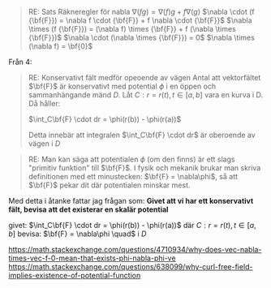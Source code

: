 > RE: Sats Räkneregler för nabla
> $\nabla(fg) = \nabla(f)g + f\nabla(g)$
> $\nabla \cdot (f {\bf{F}}) = \nabla f \cdot {\bf{F}} + f \nabla \cdot {\bf{F}}$
> $\nabla \times (f {\bf{F}}) = (\nabla f) \times {\bf{F}} + f (\nabla \times {\bf{F}})$
> $\nabla \cdot (\nabla \times {\bf{F}}) = 0$
> $\nabla \times (\nabla f) = \bf{0}$


Från 4:
> RE: Konservativt fält medför opeoende av vägen
> Antal att vektorfältet $\bf{F}$ är konservativt med potential $\phi$ i en öppen och sammanhängande mänd $D$.
> Låt $C: r = r(t), t \in [a,b]$ vara en kurva i D. Då håller:
>
> $\int_C\bf{F} \cdot dr = \phi(r(b)) - \phi(r(a))$
>
> Detta innebär att integralen $\int_C\bf{F} \cdot dr$ är oberoende av vägen i $D$

> RE:
> Man kan säga att potentialen $\phi$ (om den finns) är ett slags "primitiv funktion" till $\bf{F}$. I fysik och mekanik brukar man skriva definitionen med ett minustecken: $\bf{F} = \nabla\phi$, så att $\bf{F}$ pekar dit där potentialen minskar mest.

Med detta i åtanke fattar jag frågan som:
**Givet att vi har ett konservativt fält, bevisa att det existerar en skalär potential**

givet:
$\int_C\bf{F} \cdot dr = \phi(r(b)) - \phi(r(a))$
där $C: r = r(t), t \in [a,b]$
bevisa:
$\bf{F} = \nabla\phi \quad$ i $D$

https://math.stackexchange.com/questions/4710934/why-does-vec-nabla-times-vec-f-0-mean-that-exists-phi-nabla-phi-ve
https://math.stackexchange.com/questions/638099/why-curl-free-field-implies-existence-of-potential-function